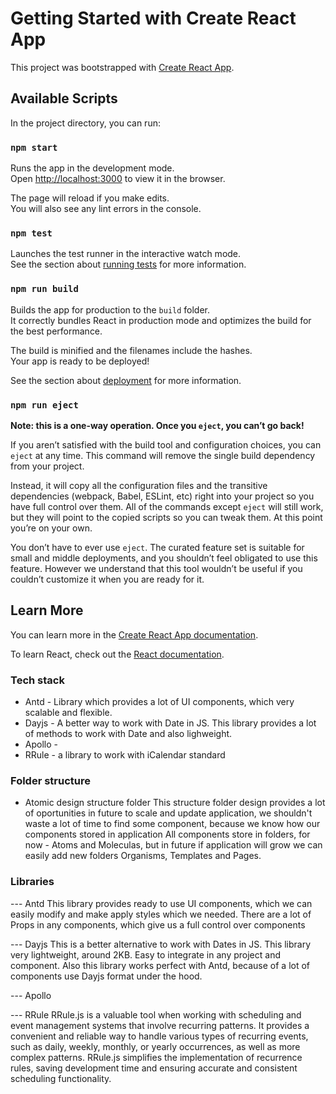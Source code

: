 # Getting Started with Create React App

This project was bootstrapped with [Create React App](https://github.com/facebook/create-react-app).

## Available Scripts

In the project directory, you can run:

### `npm start`

Runs the app in the development mode.\
Open [http://localhost:3000](http://localhost:3000) to view it in the browser.

The page will reload if you make edits.\
You will also see any lint errors in the console.

### `npm test`

Launches the test runner in the interactive watch mode.\
See the section about [running tests](https://facebook.github.io/create-react-app/docs/running-tests) for more information.

### `npm run build`

Builds the app for production to the `build` folder.\
It correctly bundles React in production mode and optimizes the build for the best performance.

The build is minified and the filenames include the hashes.\
Your app is ready to be deployed!

See the section about [deployment](https://facebook.github.io/create-react-app/docs/deployment) for more information.

### `npm run eject`

**Note: this is a one-way operation. Once you `eject`, you can’t go back!**

If you aren’t satisfied with the build tool and configuration choices, you can `eject` at any time. This command will remove the single build dependency from your project.

Instead, it will copy all the configuration files and the transitive dependencies (webpack, Babel, ESLint, etc) right into your project so you have full control over them. All of the commands except `eject` will still work, but they will point to the copied scripts so you can tweak them. At this point you’re on your own.

You don’t have to ever use `eject`. The curated feature set is suitable for small and middle deployments, and you shouldn’t feel obligated to use this feature. However we understand that this tool wouldn’t be useful if you couldn’t customize it when you are ready for it.

## Learn More

You can learn more in the [Create React App documentation](https://facebook.github.io/create-react-app/docs/getting-started).

To learn React, check out the [React documentation](https://reactjs.org/).

### Tech stack
 - Antd - Library which provides a lot of UI components, which very scalable and flexible. 
 - Dayjs - A better way to work with Date in JS. This library provides a lot of methods to work with Date and also lighweight.
 - Apollo - 
 - RRule - a library to work with iCalendar standard

 ### Folder structure 
  - Atomic design structure folder
  This structure folder design provides a lot of oportunities in future to scale and update application,
  we shouldn't waste a lot of time to find some component, because we know how our components stored in application
  All components store in folders, for now - Atoms and Moleculas, but in future if application will grow
  we can easily add new folders Organisms, Templates and Pages.

### Libraries
 --- Antd 
 This library provides ready to use UI components, which we can easily modify and make apply styles which we needed.
 There are a lot of Props in any components, which give us a full control over components

 --- Dayjs
 This is a better alternative to work with Dates in JS. This library very lightweight, around 2KB. Easy to integrate in 
 any project and component. Also this library works perfect with Antd, because of a lot of components use Dayjs format
 under the hood.

 --- Apollo

 --- RRule
 RRule.js is a valuable tool when working with scheduling and event management systems that involve recurring patterns. It provides a convenient and reliable way to handle various types of recurring events, such as daily, weekly, monthly, or yearly occurrences, as well as more complex patterns. RRule.js simplifies the implementation of recurrence rules, saving development time and ensuring accurate and consistent scheduling functionality.



